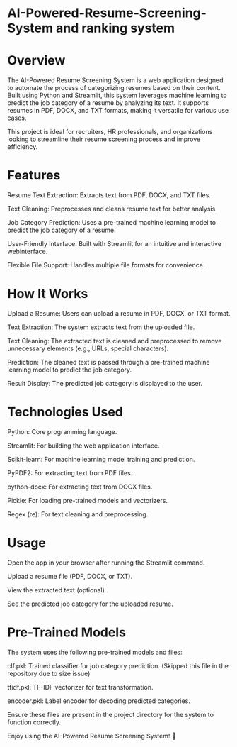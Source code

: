 # AI-Powered-Resume-Screening-System and ranking system

# Overview
The AI-Powered Resume Screening System is a web application designed to automate the process of categorizing resumes based on their content. Built using Python and Streamlit, this system leverages machine learning to predict the job category of a resume by analyzing its text. It supports resumes in PDF, DOCX, and TXT formats, making it versatile for various use cases.

This project is ideal for recruiters, HR professionals, and organizations looking to streamline their resume screening process and improve efficiency.

# Features
Resume Text Extraction: Extracts text from PDF, DOCX, and TXT files.

Text Cleaning: Preprocesses and cleans resume text for better analysis.

Job Category Prediction: Uses a pre-trained machine learning model to predict the job category of a resume.

User-Friendly Interface: Built with Streamlit for an intuitive and interactive webinterface.

Flexible File Support: Handles multiple file formats for convenience.

# How It Works
Upload a Resume: Users can upload a resume in PDF, DOCX, or TXT format.

Text Extraction: The system extracts text from the uploaded file.

Text Cleaning: The extracted text is cleaned and preprocessed to remove unnecessary elements (e.g., URLs, special characters).

Prediction: The cleaned text is passed through a pre-trained machine learning model to predict the job category.

Result Display: The predicted job category is displayed to the user.

# Technologies Used
Python: Core programming language.

Streamlit: For building the web application interface.

Scikit-learn: For machine learning model training and prediction.

PyPDF2: For extracting text from PDF files.

python-docx: For extracting text from DOCX files.

Pickle: For loading pre-trained models and vectorizers.

Regex (re): For text cleaning and preprocessing.

# Usage
Open the app in your browser after running the Streamlit command.

Upload a resume file (PDF, DOCX, or TXT).

View the extracted text (optional).

See the predicted job category for the uploaded resume.

# Pre-Trained Models
The system uses the following pre-trained models and files:

clf.pkl: Trained classifier for job category prediction. (Skipped this file in the repository due to size issue)

tfidf.pkl: TF-IDF vectorizer for text transformation.

encoder.pkl: Label encoder for decoding predicted categories.

Ensure these files are present in the project directory for the system to function correctly.

Enjoy using the AI-Powered Resume Screening System! 🚀
